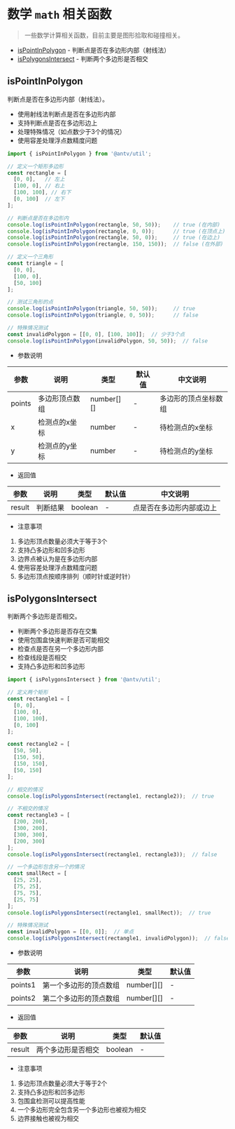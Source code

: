 # 数学 `math` 相关函数

> 一些数学计算相关函数，目前主要是图形拾取和碰撞相关。

- [isPointInPolygon](#ispointinpolygon) - 判断点是否在多边形内部（射线法）
- [isPolygonsIntersect](#ispolygonsintersect) - 判断两个多边形是否相交

## isPointInPolygon

判断点是否在多边形内部（射线法）。

- 使用射线法判断点是否在多边形内部
- 支持判断点是否在多边形边上
- 处理特殊情况（如点数少于3个的情况）
- 使用容差处理浮点数精度问题

```ts
import { isPointInPolygon } from '@antv/util';

// 定义一个矩形多边形
const rectangle = [
  [0, 0],   // 左上
  [100, 0], // 右上
  [100, 100], // 右下
  [0, 100]  // 左下
];

// 判断点是否在多边形内
console.log(isPointInPolygon(rectangle, 50, 50));    // true (在内部)
console.log(isPointInPolygon(rectangle, 0, 0));      // true (在顶点上)
console.log(isPointInPolygon(rectangle, 50, 0));     // true (在边上)
console.log(isPointInPolygon(rectangle, 150, 150));  // false (在外部)

// 定义一个三角形
const triangle = [
  [0, 0],
  [100, 0],
  [50, 100]
];

// 测试三角形的点
console.log(isPointInPolygon(triangle, 50, 50));     // true
console.log(isPointInPolygon(triangle, 0, 50));      // false

// 特殊情况测试
const invalidPolygon = [[0, 0], [100, 100]];  // 少于3个点
console.log(isPointInPolygon(invalidPolygon, 50, 50));  // false
```

- 参数说明

| 参数 | 说明 | 类型 | 默认值 | 中文说明 |
|---------|------|------|---------|----------|
| points | 多边形顶点数组 | number[][] | - | 多边形的顶点坐标数组 |
| x | 检测点的x坐标 | number | - | 待检测点的x坐标 |
| y | 检测点的y坐标 | number | - | 待检测点的y坐标 |

- 返回值

| 参数 | 说明 | 类型 | 默认值 | 中文说明 |
|---------|------|------|---------|----------|
| result | 判断结果 | boolean | - | 点是否在多边形内部或边上 |

- 注意事项

1. 多边形顶点数量必须大于等于3个
2. 支持凸多边形和凹多边形
3. 边界点被认为是在多边形内部
4. 使用容差处理浮点数精度问题
5. 多边形顶点按顺序排列（顺时针或逆时针）


## isPolygonsIntersect

判断两个多边形是否相交。

- 判断两个多边形是否存在交集
- 使用包围盒快速判断是否可能相交
- 检查点是否在另一个多边形内部
- 检查线段是否相交
- 支持凸多边形和凹多边形

```ts
import { isPolygonsIntersect } from '@antv/util';

// 定义两个矩形
const rectangle1 = [
  [0, 0],
  [100, 0],
  [100, 100],
  [0, 100]
];

const rectangle2 = [
  [50, 50],
  [150, 50],
  [150, 150],
  [50, 150]
];

// 相交的情况
console.log(isPolygonsIntersect(rectangle1, rectangle2));  // true

// 不相交的情况
const rectangle3 = [
  [200, 200],
  [300, 200],
  [300, 300],
  [200, 300]
];
console.log(isPolygonsIntersect(rectangle1, rectangle3));  // false

// 一个多边形包含另一个的情况
const smallRect = [
  [25, 25],
  [75, 25],
  [75, 75],
  [25, 75]
];
console.log(isPolygonsIntersect(rectangle1, smallRect));  // true

// 特殊情况测试
const invalidPolygon = [[0, 0]];  // 单点
console.log(isPolygonsIntersect(rectangle1, invalidPolygon));  // false
```

- 参数说明

| 参数 | 说明 | 类型 | 默认值 |
|---------|------|------|---------|
| points1 | 第一个多边形的顶点数组 | number[][] | - |
| points2 | 第二个多边形的顶点数组 | number[][] | - |

- 返回值

| 参数 | 说明 | 类型 | 默认值 |
|---------|------|------|---------|
| result | 两个多边形是否相交 | boolean | - |

- 注意事项

1. 多边形顶点数量必须大于等于2个
2. 支持凸多边形和凹多边形
3. 包围盒检测可以提高性能
4. 一个多边形完全包含另一个多边形也被视为相交
5. 边界接触也被视为相交
